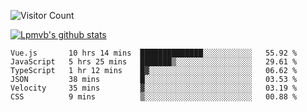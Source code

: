![Visitor Count](https://profile-counter.glitch.me/Lpmvb/count.svg)

[![Lpmvb's github stats](https://github-readme-stats.vercel.app/api?username=lpmvb&show_icons=true&title_color=fff&icon_color=79ff97&text_color=9f9f9f&bg_color=151515)](https://github.com/anuraghazra/github-readme-stats)

<!--
Here are some ideas to get you started:

- 🔭 I’m currently working on ...
- 🌱 I’m currently learning ...
- 👯 I’m looking to collaborate on ...
- 🤔 I’m looking for help with ...
- 💬 Ask me about ...
- 📫 How to reach me: ...
- 😄 Pronouns: ...
- ⚡ Fun fact: ...
-->

<!--START_SECTION:waka-->

```text
Vue.js       10 hrs 14 mins  ██████████████░░░░░░░░░░░   55.92 %
JavaScript   5 hrs 25 mins   ███████▒░░░░░░░░░░░░░░░░░   29.61 %
TypeScript   1 hr 12 mins    █▓░░░░░░░░░░░░░░░░░░░░░░░   06.62 %
JSON         38 mins         █░░░░░░░░░░░░░░░░░░░░░░░░   03.53 %
Velocity     35 mins         ▓░░░░░░░░░░░░░░░░░░░░░░░░   03.19 %
CSS          9 mins          ▒░░░░░░░░░░░░░░░░░░░░░░░░   00.88 %
```

<!--END_SECTION:waka-->
